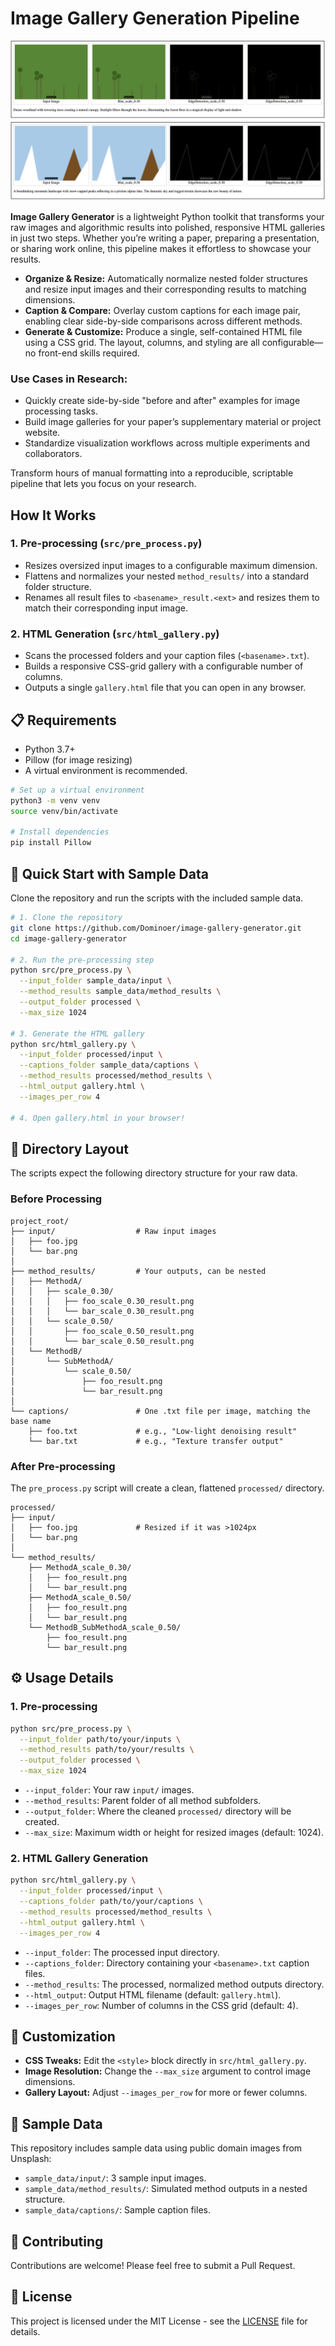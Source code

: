 # Image Gallery Generation Pipeline
![Sample HTML Gallery](sample_html.png)

**Image Gallery Generator** is a lightweight Python toolkit that transforms your raw images and algorithmic results into polished, responsive HTML galleries in just two steps. Whether you’re writing a paper, preparing a presentation, or sharing work online, this pipeline makes it effortless to showcase your results.

  * **Organize & Resize:** Automatically normalize nested folder structures and resize input images and their corresponding results to matching dimensions.
  * **Caption & Compare:** Overlay custom captions for each image pair, enabling clear side-by-side comparisons across different methods.
  * **Generate & Customize:** Produce a single, self-contained HTML file using a CSS grid. The layout, columns, and styling are all configurable—no front-end skills required.

### Use Cases in Research:

  * Quickly create side-by-side "before and after" examples for image processing tasks.
  * Build image galleries for your paper’s supplementary material or project website.
  * Standardize visualization workflows across multiple experiments and collaborators.

Transform hours of manual formatting into a reproducible, scriptable pipeline that lets you focus on your research.

## How It Works

### 1\. Pre-processing (`src/pre_process.py`)

  * Resizes oversized input images to a configurable maximum dimension.
  * Flattens and normalizes your nested `method_results/` into a standard folder structure.
  * Renames all result files to `<basename>_result.<ext>` and resizes them to match their corresponding input image.

### 2\. HTML Generation (`src/html_gallery.py`)

  * Scans the processed folders and your caption files (`<basename>.txt`).
  * Builds a responsive CSS-grid gallery with a configurable number of columns.
  * Outputs a single `gallery.html` file that you can open in any browser.

## 📋 Requirements

  * Python 3.7+
  * Pillow (for image resizing)
  * A virtual environment is recommended.

<!-- end list -->

```bash
# Set up a virtual environment
python3 -m venv venv
source venv/bin/activate

# Install dependencies
pip install Pillow
```

## 🚀 Quick Start with Sample Data

Clone the repository and run the scripts with the included sample data.

```bash
# 1. Clone the repository
git clone https://github.com/Dominoer/image-gallery-generator.git
cd image-gallery-generator

# 2. Run the pre-processing step
python src/pre_process.py \
  --input_folder sample_data/input \
  --method_results sample_data/method_results \
  --output_folder processed \
  --max_size 1024

# 3. Generate the HTML gallery
python src/html_gallery.py \
  --input_folder processed/input \
  --captions_folder sample_data/captions \
  --method_results processed/method_results \
  --html_output gallery.html \
  --images_per_row 4

# 4. Open gallery.html in your browser!
```

## 🔧 Directory Layout

The scripts expect the following directory structure for your raw data.

### Before Processing

```
project_root/
├── input/                  # Raw input images
│   ├── foo.jpg
│   └── bar.png
│
├── method_results/         # Your outputs, can be nested
│   ├── MethodA/
│   │   ├── scale_0.30/
│   │   │   ├── foo_scale_0.30_result.png
│   │   │   └── bar_scale_0.30_result.png
│   │   └── scale_0.50/
│   │       ├── foo_scale_0.50_result.png
│   │       └── bar_scale_0.50_result.png
│   └── MethodB/
│       └── SubMethodA/
│           └── scale_0.50/
│               ├── foo_result.png
│               └── bar_result.png
│
└── captions/               # One .txt file per image, matching the base name
    ├── foo.txt             # e.g., "Low-light denoising result"
    └── bar.txt             # e.g., "Texture transfer output"
```

### After Pre-processing

The `pre_process.py` script will create a clean, flattened `processed/` directory.

```
processed/
├── input/
│   ├── foo.jpg             # Resized if it was >1024px
│   └── bar.png
│
└── method_results/
    ├── MethodA_scale_0.30/
    │   ├── foo_result.png
    │   └── bar_result.png
    ├── MethodA_scale_0.50/
    │   ├── foo_result.png
    │   └── bar_result.png
    └── MethodB_SubMethodA_scale_0.50/
        ├── foo_result.png
        └── bar_result.png
```

## ⚙️ Usage Details

### 1\. Pre-processing

```bash
python src/pre_process.py \
  --input_folder path/to/your/inputs \
  --method_results path/to/your/results \
  --output_folder processed \
  --max_size 1024
```

  * `--input_folder`: Your raw `input/` images.
  * `--method_results`: Parent folder of all method subfolders.
  * `--output_folder`: Where the cleaned `processed/` directory will be created.
  * `--max_size`: Maximum width or height for resized images (default: 1024).

### 2\. HTML Gallery Generation

```bash
python src/html_gallery.py \
  --input_folder processed/input \
  --captions_folder path/to/your/captions \
  --method_results processed/method_results \
  --html_output gallery.html \
  --images_per_row 4
```

  * `--input_folder`: The processed input directory.
  * `--captions_folder`: Directory containing your `<basename>.txt` caption files.
  * `--method_results`: The processed, normalized method outputs directory.
  * `--html_output`: Output HTML filename (default: `gallery.html`).
  * `--images_per_row`: Number of columns in the CSS grid (default: 4).

## 🎨 Customization

  * **CSS Tweaks:** Edit the `<style>` block directly in `src/html_gallery.py`.
  * **Image Resolution:** Change the `--max_size` argument to control image dimensions.
  * **Gallery Layout:** Adjust `--images_per_row` for more or fewer columns.

## 📁 Sample Data

This repository includes sample data using public domain images from Unsplash:

  * `sample_data/input/`: 3 sample input images.
  * `sample_data/method_results/`: Simulated method outputs in a nested structure.
  * `sample_data/captions/`: Sample caption files.

## 🤝 Contributing

Contributions are welcome\! Please feel free to submit a Pull Request.

## 📄 License

This project is licensed under the MIT License - see the [LICENSE](LICENSE) file for details.
